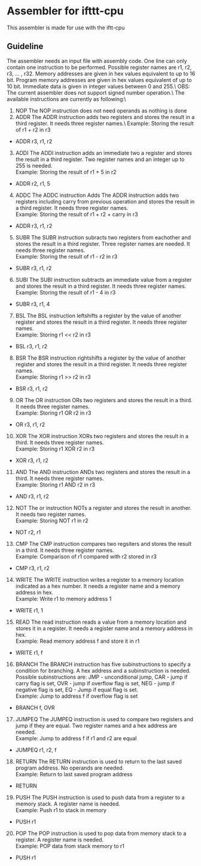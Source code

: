 # Assembler for ifttt-cpu 
This assembler is made for use with the iftt-cpu

## Guideline
The assembler needs an input file with assembly code. One line can only contain one instruction to be performed. Possible register names are r1, r2, r3, ... , r32. Memory addresses are given in hex values equivalent to up to 16 bit. Program memory addresses are given in hex values equivalent of up to 10 bit. Immediate data is given in integer values between 0 and 255.\ 
OBS: The current assembler does not support signed number operation.\ 
The available instructions are currently as following:\ 
1. NOP 
The NOP instruction does not need operands as nothing is done
2. ADDR
The ADDR instruction adds two registers and stores the result in a third register. It needs three register names.\ 
Example: Storing the result of r1 + r2 in r3
* ADDR r3, r1, r2 
3. ADDI
The ADDI instruction adds an immediate two a register and stores the result in a third register. Two register names and an integer up to 255 is needed.\
Example: Storing the result of r1 + 5 in r2
* ADDR r2, r1, 5
4. ADDC
The ADDC instruction Adds The ADDR instruction adds two registers including carry from previous operation and stores the result in a third register. It needs three register names.\
Example: Storing the result of r1 + r2 + carry in r3
* ADDR r3, r1, r2 
5. SUBR
The SUBR instruction subracts two registers from eachother and stores the result in a third register. Three register names are needed. It needs three register names.\
Example: Storing the result of r1 - r2 in r3
* SUBR r3, r1, r2
6. SUBI
The SUBI instruction subtracts an immediate value from a register and stores the result in a third register. It needs three register names.\
Example: Storing the result of r1 - 4 in r3
* SUBR r3, r1, 4
7. BSL
The BSL instruction leftshifts a register by the value of another register and stores the result in a third register. It needs three register names.\
Example: Storing r1 << r2 in r3
* BSL r3, r1, r2
8. BSR
The BSR instruction rightshifts a register by the value of another register and stores the result in a third register. It needs three register names.\
Example: Storing r1 >> r2 in r3
* BSR r3, r1, r2 
9. OR
The OR instruction ORs two registers and stores the result in a third. It needs three register names.\
Example: Storing r1 OR r2 in r3
* OR r3, r1, r2
10. XOR
The XOR instruction XORs two registers and stores the result in a third. It needs three register names.\
Example: Storing r1 XOR r2 in r3
* XOR r3, r1, r2
11. AND
The AND instruction ANDs two registers and stores the result in a third. It needs three register names.\
Example: Storing r1 AND r2 in r3
* AND r3, r1, r2
12. NOT 
The or instruction NOTs a register and stores the result in another. It needs two register names.\
Example: Storing NOT r1 in r2
* NOT r2, r1
13. CMP
The CMP instruction compares two regsiters and stores the result in a third. It needs three register names.\
Example: Comparison of r1 compared with r2 stored in r3
* CMP r3, r1, r2
14. WRITE
The WRITE instruction writes a register to a memory location indicated as a hex number. It needs a register name and a memory address in hex.\
Example:  Write r1 to memory address 1
* WRITE r1, 1
15. READ 
The read instruction reads a value from a memory location and stores it in a register. It needs a register name and a memory address in hex. \
Example: Read memory address f and store it in r1
* WRITE r1, f
16. BRANCH
The BRANCH instruction has five subinstructions to specify a condition for branching. A hex address and a subinstruction is needed. Possible subinstructions are: JMP - unconditional jump, CAR - jump if carry flag is set, OVR - jump if overflow flag is set, NEG - jump if negative flag is set, EQ - Jump if equal flag is set.\
Example: Jump to address f if overflow flag is set
* BRANCH f, OVR
17. JUMPEQ
The JUMPEQ instruction is used to compare two registers and jump if they are equal. Two register names and a hex address are needed.\
Example:  Jump to address f if r1 and r2 are equal
* JUMPEQ r1, r2, f
18. RETURN 
The RETURN instruction is used to return to the last saved program address. No operands are needed.\
Example: Return to last saved program address
* RETURN
19. PUSH
The PUSH instruction is used to push data from a register to a memory stack. A register name is needed.\
Example: Push r1 to stack in memory
* PUSH r1
20. POP
The POP instruction is used to pop data from memory stack to a register. A register name is needed. \
Example: POP data from stack memory to r1
* PUSH r1
